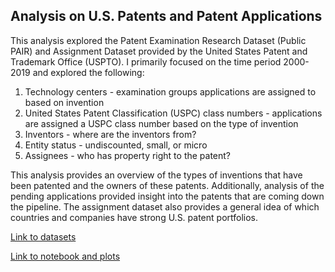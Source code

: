 ## Analysis on U.S. Patents and Patent Applications

This analysis explored the Patent Examination Research Dataset (Public PAIR) and Assignment Dataset provided by the United States Patent and Trademark Office (USPTO). I primarily focused on the time period 2000-2019 and explored the following:

1. Technology centers - examination groups applications are assigned to based on invention
2. United States Patent Classification (USPC) class numbers - applications are assigned a USPC class number based on the type of invention
3. Inventors - where are the inventors from?
4. Entity status - undiscounted, small, or micro
5. Assignees - who has property right to the patent?

This analysis provides an overview of the types of inventions that have been patented and the owners of these patents. Additionally, analysis of the pending applications provided insight into the patents that are coming down the pipeline. The assignment dataset also provides a general idea of which countries and companies have strong U.S. patent portfolios.

[Link to datasets](https://www.uspto.gov/ip-policy/economic-research/research-datasets)

[Link to notebook and plots](https://ibarahona.github.io/DATS6103-Project-3/USPatentAnalysis.html)
